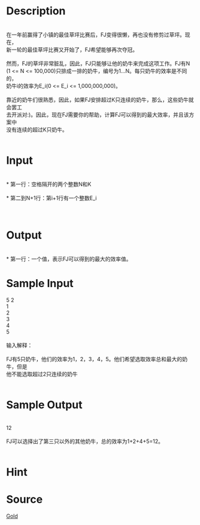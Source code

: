 
# Description

<div class="content"><p><br/>
在一年前赢得了小镇的最佳草坪比赛后，FJ变得很懒，再也没有修剪过草坪。现在，<br/>
新一轮的最佳草坪比赛又开始了，FJ希望能够再次夺冠。<br/>
<br/>
然而，FJ的草坪非常脏乱，因此，FJ只能够让他的奶牛来完成这项工作。FJ有N<br/>
(1 &lt;= N &lt;= 100,000)只排成一排的奶牛，编号为1...N。每只奶牛的效率是不同的，<br/>
奶牛i的效率为E_i(0 &lt;= E_i &lt;= 1,000,000,000)。<br/>
<br/>
靠近的奶牛们很熟悉，因此，如果FJ安排超过K只连续的奶牛，那么，这些奶牛就会罢工<br/>
去开派对:)。因此，现在FJ需要你的帮助，计算FJ可以得到的最大效率，并且该方案中<br/>
没有连续的超过K只奶牛。<br/>
<br/>
</p></div>

# Input

<div class="content"><p><br/>
* 第一行：空格隔开的两个整数N和K<br/>
<br/>
* 第二到N+1行：第i+1行有一个整数E_i<br/>
<br/>
<br/>
</p></div>

# Output

<div class="content"><p><br/>
* 第一行：一个值，表示FJ可以得到的最大的效率值。<br/>
</p></div>

# Sample Input

<div class="content"><span class="sampledata">5 2<br/>
1<br/>
2<br/>
3<br/>
4<br/>
5<br/>
<br/>
输入解释：<br/>
<br/>
FJ有5只奶牛，他们的效率为1，2，3，4，5。他们希望选取效率总和最大的奶牛，但是<br/>
他不能选取超过2只连续的奶牛<br/>
<br/>
</span></div>

# Sample Output

<div class="content"><span class="sampledata"><br/>
12<br/>
<br/>
FJ可以选择出了第三只以外的其他奶牛，总的效率为1+2+4+5=12。<br/>
<br/>
</span></div>

# Hint

<div class="content"><p></p></div>

# Source

<div class="content"><p><a href="problemset.php?search=Gold">Gold</a></p></div>

